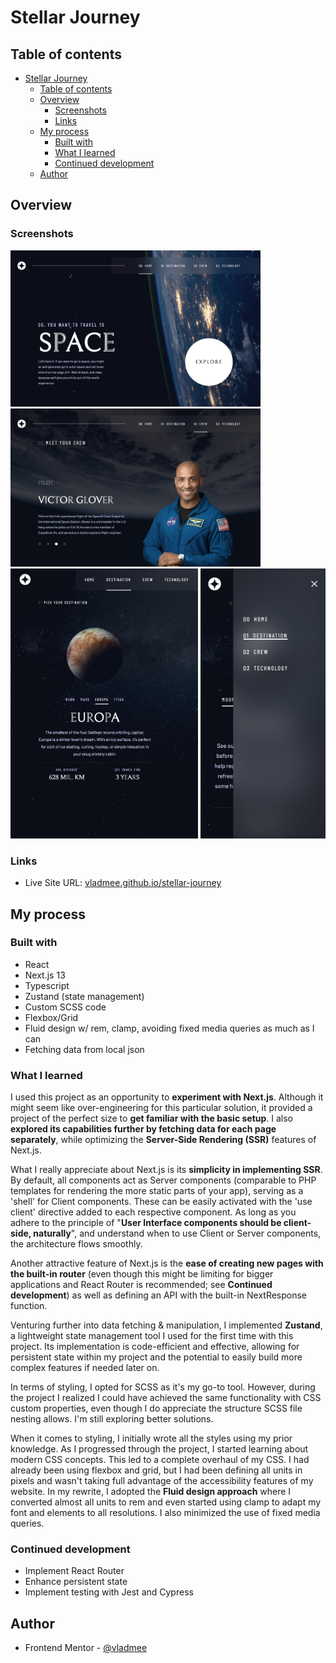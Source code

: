 # Stellar Journey

## Table of contents

- [Stellar Journey](#stellar-journey)
  - [Table of contents](#table-of-contents)
  - [Overview](#overview)
    - [Screenshots](#screenshots)
    - [Links](#links)
  - [My process](#my-process)
    - [Built with](#built-with)
    - [What I learned](#what-i-learned)
    - [Continued development](#continued-development)
  - [Author](#author)

## Overview

### Screenshots

<img src="./screenshots/desktop-home.png" alt="Desktop Home" width="400" />
<img src="./screenshots/desktop-crew.png" alt="Desktop Crew" width="400" />
<img src="./screenshots/tablet-destination.png" alt="Tablet Destination" width="300" />
<img src="./screenshots/mobile-nav.png" alt="Mobile Nav" width="200" />

### Links

- Live Site URL: [vladmee.github.io/stellar-journey](https://vladmee.github.io/stellar-journey/)

## My process

### Built with

- React
- Next.js 13
- Typescript
- Zustand (state management)
- Custom SCSS code
- Flexbox/Grid
- Fluid design w/ rem, clamp, avoiding fixed media queries as much as I can
- Fetching data from local json

### What I learned

I used this project as an opportunity to **experiment with Next.js**. Although it might seem like over-engineering for this particular solution, it provided a project of the perfect size to **get familiar with the basic setup**. I also **explored its capabilities further by fetching data for each page separately**, while optimizing the **Server-Side Rendering (SSR)** features of Next.js.

What I really appreciate about Next.js is its **simplicity in implementing SSR**. By default, all components act as Server components (comparable to PHP templates for rendering the more static parts of your app), serving as a 'shell' for Client components. These can be easily activated with the 'use client' directive added to each respective component. As long as you adhere to the principle of "**User Interface components should be client-side, naturally**", and understand when to use Client or Server components, the architecture flows smoothly.

Another attractive feature of Next.js is the **ease of creating new pages with the built-in router** (even though this might be limiting for bigger applications and React Router is recommended; see **Continued development**) as well as defining an API with the built-in NextResponse function.

Venturing further into data fetching & manipulation, I implemented **Zustand**, a lightweight state management tool I used for the first time with this project. Its implementation is code-efficient and effective, allowing for persistent state within my project and the potential to easily build more complex features if needed later on.

In terms of styling, I opted for SCSS as it's my go-to tool. However, during the project I realized I could have achieved the same functionality with CSS custom properties, even though I do appreciate the structure SCSS file nesting allows. I'm still exploring better solutions.

When it comes to styling, I initially wrote all the styles using my prior knowledge. As I progressed through the project, I started learning about modern CSS concepts. This led to a complete overhaul of my CSS. I had already been using flexbox and grid, but I had been defining all units in pixels and wasn't taking full advantage of the accessibility features of my website. In my rewrite, I adopted the **Fluid design approach** where I converted almost all units to rem and even started using clamp to adapt my font and elements to all resolutions. I also minimized the use of fixed media queries.

### Continued development

- Implement React Router
- Enhance persistent state
- Implement testing with Jest and Cypress

## Author

- Frontend Mentor - [@vladmee](https://www.frontendmentor.io/profile/vladmee)
